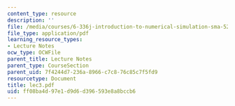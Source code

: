 ```yaml
---
content_type: resource
description: ''
file: /media/courses/6-336j-introduction-to-numerical-simulation-sma-5211-fall-2003/ff08ba4d97e1d9d6d396593e8a8bccb6_lec3.pdf
file_type: application/pdf
learning_resource_types:
- Lecture Notes
ocw_type: OCWFile
parent_title: Lecture Notes
parent_type: CourseSection
parent_uid: 7f4244d7-236a-8966-c7c8-76c85c7f5fd9
resourcetype: Document
title: lec3.pdf
uid: ff08ba4d-97e1-d9d6-d396-593e8a8bccb6
---
```

